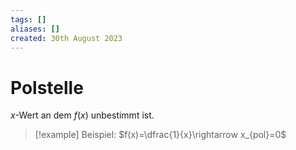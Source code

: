 ```yaml
---
tags: []
aliases: []
created: 30th August 2023
---
```


# Polstelle

$x$-Wert an dem $f(x)$ unbestimmt ist.

>[!example] Beispiel:
> $f(x)=\dfrac{1}{x}\rightarrow x_{pol}=0$
